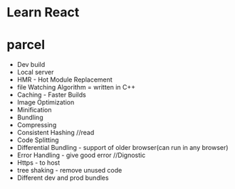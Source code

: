 # Learn React 

<!-- in dependencies
(^) = caret (minor version download automatically)
(~) = tilde (major version download automatically) -->

# parcel
- Dev build
- Local server
- HMR - Hot Module Replacement 
- file Watching Algorithm = written in C++
- Caching - Faster Builds
- Image Optimization 
- Minification 
- Bundling 
- Compressing
- Consistent Hashing //read
- Code Splitting
- Differential Bundling - support of older browser(can run in any browser)
- Error Handling - give good error //Dignostic
- Https - to host
- tree shaking - remove unused code
- Different dev and prod bundles
